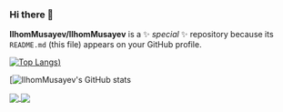 ### Hi there 👋


**IlhomMusayev/IlhomMusayev** is a ✨ _special_ ✨ repository because its `README.md` (this file) appears on your GitHub profile.



[![Top Langs](https://github-readme-stats.vercel.app/api/top-langs/?username=IlhomMusayev&langs_count=8))](https://github.com/IlhomMusayev/github-readme-stats)


[![IlhomMusayev's GitHub stats](https://github-readme-stats.vercel.app/api?username=IlhomMusayev&show_icons=true&theme=dark)

<a href="https://github.com/IlhomMusayev/github-readme-stats">
  <img align="center" src="https://github-readme-stats.vercel.app/api/pin/?username=IlhomMusayev&repo=github-readme-stats" />
</a>
<a href="https://github.com/IlhomMusayev/convoychat">
  <img align="center" src="https://github-readme-stats.vercel.app/api/pin/?username=IlhomMusayev&repo=convoychat" />
</a>
